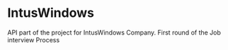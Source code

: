 ﻿# IntusWindows


API part of the project for IntusWindows Company. First round of the Job interview Process
